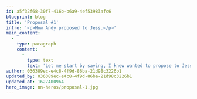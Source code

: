 ```yaml
---
id: a5f32f68-30f7-416b-b6a9-4ef53983afc6
blueprint: blog
title: 'Proposal #1'
intro: '<p>How Andy proposed to Jess.</p>'
main_content:
  -
    type: paragraph
    content:
      -
        type: text
        text: 'Let me start by saying, I knew wanted to propose to Jess, but I didn''t think I''d do it this weekend. It all started at Camp It in Michigan, which is a queer campground that I love going to with friends. Jess and I went for a walk one night, and I felt so at peace and happy I just felt inspired to ask Jess to spend the rest of her life with me.'
author: 036389ec-e4c8-4f9d-86ba-21d98c3226b1
updated_by: 036389ec-e4c8-4f9d-86ba-21d98c3226b1
updated_at: 1627400964
hero_image: nn-heros/proposal-1.jpg
---
```

